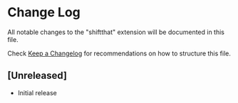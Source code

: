 # Change Log

All notable changes to the "shiftthat" extension will be documented in this file.

Check [Keep a Changelog](http://keepachangelog.com/) for recommendations on how to structure this file.

## [Unreleased]

- Initial release